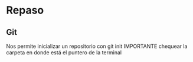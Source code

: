 # Repaso

## Git
Nos permite inicializar un repositorio con git init
IMPORTANTE chequear la carpeta en donde está el puntero de la terminal


